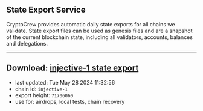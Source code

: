 ## State Export Service
CryptoCrew provides automatic daily state exports for all chains we validate. State export files can be used as genesis files and are a snapshot of the current blockchain state, including all validators, accounts, balances and delegations.

---
**Download: [injective-1 state export](https://dl-eu2.ccvalidators.com/SERVICE/injective/injective-1_export_71706060.json)**
---

- last updated: Tue May 28 2024 11:32:56
- chain id: `injective-1`
- export height: `71706060`
- use for: airdrops, local tests, chain recovery
